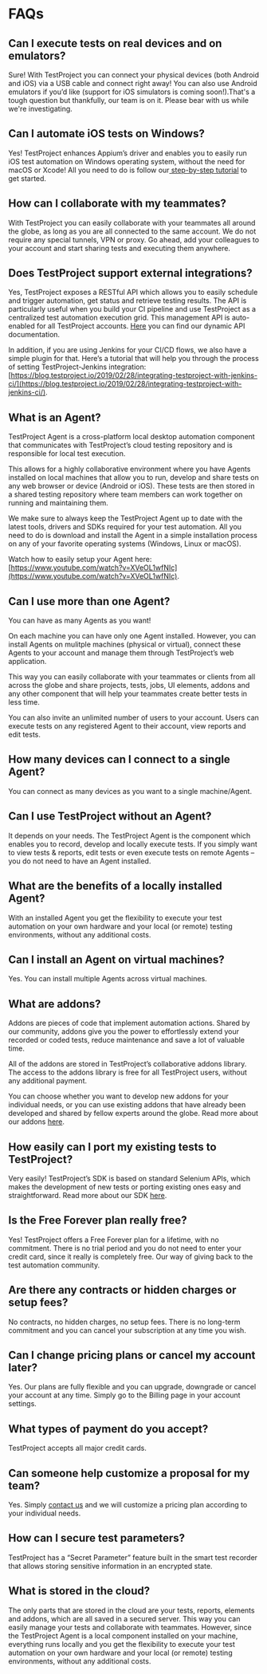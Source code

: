 # FAQs

## Can I execute tests on real devices and on emulators?

Sure! With TestProject you can connect your physical devices \(both Android and iOS\) via a USB cable and connect right away! You can also use Android emulators if you’d like \(support for iOS simulators is coming soon!\).That's a tough question but thankfully, our team is on it. Please bear with us while we're investigating.

## Can I automate iOS tests on Windows?

Yes! TestProject enhances Appium’s driver and enables you to easily run iOS test automation on Windows operating system, without the need for macOS or Xcode! All you need to do is follow our[ step-by-step tutorial](getting-started-with-ios-testing.md) to get started.

## How can I collaborate with my teammates?

With TestProject you can easily collaborate with your teammates all around the globe, as long as you are all connected to the same account. We do not require any special tunnels, VPN or proxy. Go ahead, add your colleagues to your account and start sharing tests and executing them anywhere.

## Does TestProject support external integrations?

Yes, TestProject exposes a RESTful API which allows you to easily schedule and trigger automation, get status and retrieve testing results. The API is particularly useful when you build your CI pipeline and use TestProject as a centralized test automation execution grid. This management API is auto-enabled for all TestProject accounts. [Here](https://docs.testproject.io/api/v2/) you can find our dynamic API documentation.

In addition, if you are using Jenkins for your CI/CD flows, we also have a simple plugin for that. Here’s a tutorial that will help you through the process of setting TestProject-Jenkins integration: [https://blog.testproject.io/2019/02/28/integrating-testproject-with-jenkins-ci/](https://blog.testproject.io/2019/02/28/integrating-testproject-with-jenkins-ci/).

## What is an Agent?

TestProject Agent is a cross-platform local desktop automation component that communicates with TestProject’s cloud testing repository and is responsible for local test execution.

This allows for a highly collaborative environment where you have Agents installed on local machines that allow you to run, develop and share tests on any web browser or device \(Android or iOS\). These tests are then stored in a shared testing repository where team members can work together on running and maintaining them.

We make sure to always keep the TestProject Agent up to date with the latest tools, drivers and SDKs required for your test automation. All you need to do is download and install the Agent in a simple installation process on any of your favorite operating systems \(Windows, Linux or macOS\).

Watch how to easily setup your Agent here: [https://www.youtube.com/watch?v=XVeOL1wfNIc](https://www.youtube.com/watch?v=XVeOL1wfNIc).

## Can I use more than one Agent?

You can have as many Agents as you want!

On each machine you can have only one Agent installed. However, you can install Agents on mulitple machines \(physical or virtual\), connect these Agents to your account and manage them through TestProject’s web application.

This way you can easily collaborate with your teammates or clients from all across the globe and share projects, tests, jobs, UI elements, addons and any other component that will help your teammates create better tests in less time.

You can also invite an unlimited number of users to your account. Users can execute tests on any registered Agent to their account, view reports and edit tests.

## How many devices can I connect to a single Agent?

You can connect as many devices as you want to a single machine/Agent.

## Can I use TestProject without an Agent?

It depends on your needs. The TestProject Agent is the component which enables you to record, develop and locally execute tests. If you simply want to view tests & reports, edit tests or even execute tests on remote Agents – you do not need to have an Agent installed.

## What are the benefits of a locally installed Agent?

With an installed Agent you get the flexibility to execute your test automation on your own hardware and your local \(or remote\) testing environments, without any additional costs.

## Can I install an Agent on virtual machines?

Yes. You can install multiple Agents across virtual machines.

## What are addons?

Addons are pieces of code that implement automation actions. Shared by our community, addons give you the power to effortlessly extend your recorded or coded tests, reduce maintenance and save a lot of valuable time.

All of the addons are stored in TestProject’s collaborative addons library. The access to the addons library is free for all TestProject users, without any additional payment.

You can choose whether you want to develop new addons for your individual needs, or you can use existing addons that have already been developed and shared by fellow experts around the globe. Read more about our addons [here](https://testproject.io/addons).

## How easily can I port my existing tests to TestProject?

Very easily! TestProject’s SDK is based on standard Selenium APIs, which makes the development of new tests or porting existing ones easy and straightforward. Read more about our SDK [here](https://testproject.io/powerful-sdk/).

## Is the Free Forever plan really free?

Yes! TestProject offers a Free Forever plan for a lifetime, with no commitment. There is no trial period and you do not need to enter your credit card, since it really is completely free. Our way of giving back to the test automation community.

## Are there any contracts or hidden charges or setup fees?

No contracts, no hidden charges, no setup fees. There is no long-term commitment and you can cancel your subscription at any time you wish.

## Can I change pricing plans or cancel my account later?

Yes. Our plans are fully flexible and you can upgrade, downgrade or cancel your account at any time. Simply go to the Billing page in your account settings.

## What types of payment do you accept?

TestProject accepts all major credit cards.

## Can someone help customize a proposal for my team?

Yes. Simply [contact us](https://testproject.io/contact-us/) and we will customize a pricing plan according to your individual needs.

## How can I secure test parameters?

TestProject has a “Secret Parameter” feature built in the smart test recorder that allows storing sensitive information in an encrypted state.

## What is stored in the cloud?

The only parts that are stored in the cloud are your tests, reports, elements and addons, which are all saved in a secured server. This way you can easily manage your tests and collaborate with teammates. However, since the TestProject Agent is a local component installed on your machine, everything runs locally and you get the flexibility to execute your test automation on your own hardware and your local \(or remote\) testing environments, without any additional costs.

